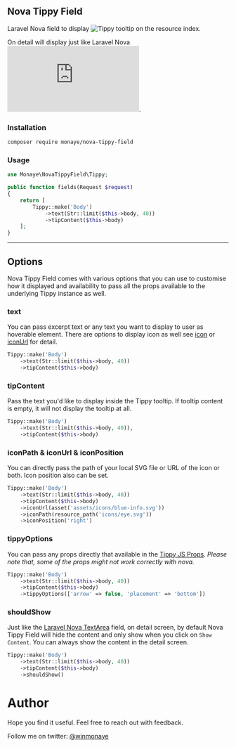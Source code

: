 ## Nova Tippy Field

Laravel Nova field to display ![Tippy](https://atomiks.github.io/tippyjs/) tooltip on the resource index.

On detail will display just like Laravel Nova ![Textarea](https://nova.laravel.com/docs/1.0/resources/fields.html#textarea-field).

<!-- ![screenshot of nova simple link button](https://user-images.githubusercontent.com/1147313/91624658-53c37880-e956-11ea-9e34-c9f31c480c3e.png) -->

### Installation

```bash
composer require monaye/nova-tippy-field
```

### Usage

```php
use Monaye\NovaTippyField\Tippy;
```

```php
public function fields(Request $request)
{
    return [
        Tippy::make('Body')
            ->text(Str::limit($this->body, 40))
            ->tipContent($this->body)
    ];
}
```

---
## Options

Nova Tippy Field comes with various options that you can use to customise how it displayed and availability to pass all the props available to the underlying Tippy instance as well.

### text

You can pass excerpt text or any text you want to display to user as hoverable element. There are options to display icon as well see [icon]() or [iconUrl]() for detail.


```php
Tippy::make('Body')
    ->text(Str::limit($this->body, 40))
    ->tipContent($this->body)
```

### tipContent

Pass the text you'd like to display inside the Tippy tooltip. If tooltip content is empty, it will not display the tooltip at all.

```php
Tippy::make('Body')
    ->text(Str::limit($this->body, 40)),
    ->tipContent($this->body)
```

### iconPath & iconUrl & iconPosition

You can directly pass the path of your local SVG file or URL of the icon or both. Icon position also can be set.

```php
Tippy::make('Body')
    ->text(Str::limit($this->body, 40))
    ->tipContent($this->body)
    ->iconUrl(asset('assets/icons/blue-info.svg'))
    ->iconPath(resource_path('icons/eye.svg'))
    ->iconPosition('right')
```

### tippyOptions

You can pass any props directly that available in the [Tippy JS Props](https://atomiks.github.io/tippyjs/v6/all-props/).
*Please note that, some of the props might not work correctly with nova.*

```php
Tippy::make('Body')
    ->text(Str::limit($this->body, 40))
    ->tipContent($this->body)
    ->tippyOptions(['arrow' => false, 'placement' => 'bottom'])
```

### shouldShow

Just like the [Laravel Nova TextArea](https://nova.laravel.com/docs/3.0/resources/fields.html#textarea-field) field, on detail screen, by default Nova Tippy Field will hide the content and only show when you click on `Show Content`. You can always show the content in the detail screen.

```php
Tippy::make('Body')
    ->text(Str::limit($this->body, 40))
    ->tipContent($this->body)
    ->shouldShow()
```

# Author

Hope you find it useful. Feel free to reach out with feedback.

Follow me on twitter: [@winmonaye](https://twitter.com/winmonaye)
